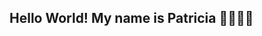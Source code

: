## Hello World! My name is Patricia 👋👩🏽‍💻

<!--
**triciatc/triciatc** is a ✨ _special_ ✨ repository because its `README.md` (this file) appears on your GitHub profile.

- 🔭 I’m currently working on my Cyber Security Fundamentals Certificate at CoGrammar
- 🌱 I’m currently learning Python and Cybersecutiy Fundamentals
- 👯 I’m looking to collaborate on ...
- 🤔 I’m looking for help with ...
- 💬 Ask me about ...
- 📫 How to reach me: <a href= 'https://www.linkedin.com/in/mpdcastelo/'>LinkedIn</a>
- 😄 Pronouns: she/her
- ⚡ Fun fact: My background is in Architecture. Working on Grasshopper scripts (visual scripting) is what made me want to go into programming! I also love computers and like upgrading and maintianing the PC that I built.
-->
